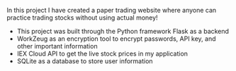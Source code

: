 In this project I have created a paper trading website where anyone can practice trading stocks without using actual money!

- This project was built through the Python framework Flask as a backend
- WorkZeug as an encryption tool to encrypt passwords, API key, and other important information
- IEX Cloud API to get the live stock prices in my application
- SQLite as a database to store user information
